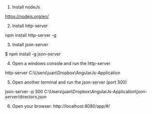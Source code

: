 1) Install nodeJs

https://nodejs.org/en/

2) Install http-server

npm install http-server -g

3) Install json-server

$ npm install -g json-server

4) Open a windows console and run the http-server 

http-server C:\Users\juan\Dropbox\AngularJs-Application

5) Open another terminal and run the json-server (port 300)

json-server -p 300 C:\Users\juan\Dropbox\AngularJs-Application\json-server/directors.json

6) Open your browser: http://localhost:8080/app/#/
